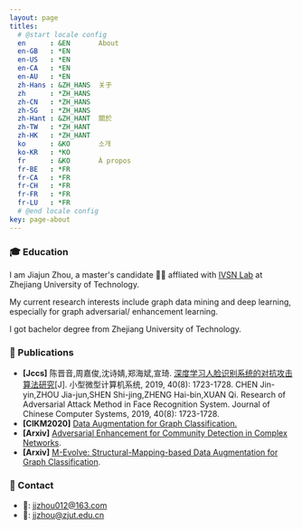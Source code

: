```yaml
---
layout: page
titles:
  # @start locale config
  en      : &EN       About
  en-GB   : *EN
  en-US   : *EN
  en-CA   : *EN
  en-AU   : *EN
  zh-Hans : &ZH_HANS  关于
  zh      : *ZH_HANS
  zh-CN   : *ZH_HANS
  zh-SG   : *ZH_HANS
  zh-Hant : &ZH_HANT  關於
  zh-TW   : *ZH_HANT
  zh-HK   : *ZH_HANT
  ko      : &KO       소개
  ko-KR   : *KO
  fr      : &KO       À propos
  fr-BE   : *FR
  fr-CA   : *FR
  fr-CH   : *FR
  fr-FR   : *FR
  fr-LU   : *FR
  # @end locale config
key: page-about
---
```




### 🎓 Education

I am Jiajun Zhou, a master's candidate 👨‍🎓 affliated with [IVSN Lab](http://www.ivsn-group.com/) at Zhejiang University of Technology.

My current research interests include graph data mining and deep learning, especially for graph adversarial/ enhancement learning. 

I got bachelor degree from Zhejiang University of Technology.



### 📘 Publications

- **[Jccs]** 陈晋音,周嘉俊,沈诗婧,郑海斌,宣琦. [深度学习人脸识别系统的对抗攻击算法研究](http://xwxt.sict.ac.cn/CN/Y2019/V40/I8/1723)[J]. 小型微型计算机系统, 2019, 40(8): 1723-1728. CHEN Jin-yin,ZHOU Jia-jun,SHEN Shi-jing,ZHENG Hai-bin,XUAN Qi. Research of Adversarial Attack Method in Face Recognition System. Journal of Chinese Computer Systems, 2019, 40(8): 1723-1728.
- **[CIKM2020]** [Data Augmentation for Graph Classification.]()
- **[Arxiv]** [Adversarial Enhancement for Community Detection in Complex Networks](https://arxiv.org/abs/1911.01670). 
- **[Arxiv]** [M-Evolve: Structural-Mapping-based Data Augmentation for Graph Classification](https://arxiv.org/abs/2007.05700).  



### 📧 Contact 

- 📧: jjzhou012@163.com
- 📧: jjzhou@zjut.edu.cn

